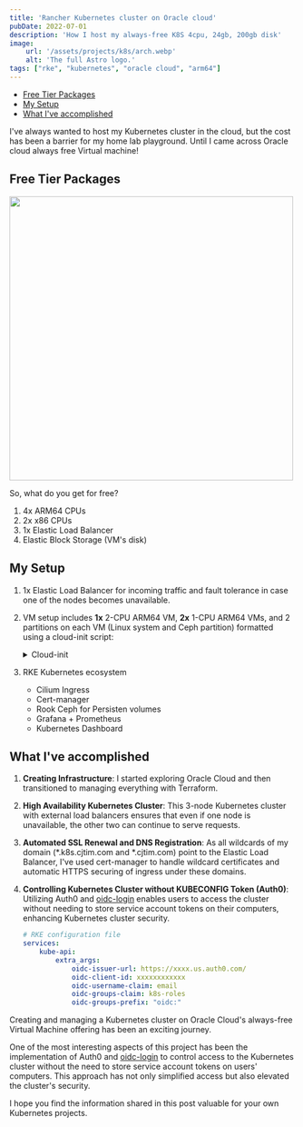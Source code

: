 ```yaml
---
title: 'Rancher Kubernetes cluster on Oracle cloud'
pubDate: 2022-07-01
description: 'How I host my always-free K8S 4cpu, 24gb, 200gb disk'
image:
    url: '/assets/projects/k8s/arch.webp'
    alt: 'The full Astro logo.'
tags: ["rke", "kubernetes", "oracle cloud", "arm64"]
---
```


- [Free Tier Packages](#free-tier-packages)
- [My Setup](#my-setup)
- [What I've accomplished](#what-ive-accomplished)

I've always wanted to host my Kubernetes cluster in the cloud, but the cost has been a barrier for my home lab playground. Until I came across Oracle cloud always free Virtual machine!

## Free Tier Packages
<img src="/assets/projects/k8s/always-free.png" width="500px">

So, what do you get for free?
1. 4x ARM64 CPUs
2. 2x x86 CPUs
3. 1x Elastic Load Balancer
4. Elastic Block Storage (VM's disk)

## My Setup
1. 1x Elastic Load Balancer for incoming traffic and fault tolerance in case one of the nodes becomes unavailable.
2. VM setup includes **1x** 2-CPU ARM64 VM, **2x** 1-CPU ARM64 VMs, and 2 partitions on each VM (Linux system and Ceph partition) formatted using a cloud-init script:  
    <details class="cursor-pointer">
        <summary>Cloud-init</summary>
        This script helps create second partition (/dev/sdb) 25GB size. If original block storage is 100GB (outcome are 75GB and 25GB).

        #cloud-config
        bootcmd:
        - [cloud-init-per, once, move-second-header, sgdisk, --move-second-header, /dev/sda]
        - [cloud-init-per, once, create-ceph-part, parted, --script, /dev/sda, 'mkpart 2 25GB -1']
    </details>
2. RKE Kubernetes ecosystem
    * Cilium Ingress
    * Cert-manager
    * Rook Ceph for Persisten volumes
    * Grafana + Prometheus
    * Kubernetes Dashboard


## What I've accomplished

1. **Creating Infrastructure**: I started exploring Oracle Cloud and then transitioned to managing everything with Terraform.

2. **High Availability Kubernetes Cluster**: This 3-node Kubernetes cluster with external load balancers ensures that even if one node is unavailable, the other two can continue to serve requests.

3. **Automated SSL Renewal and DNS Registration**: As all wildcards of my domain (*.k8s.cjtim.com and *.cjtim.com) point to the Elastic Load Balancer, I've used cert-manager to handle wildcard certificates and automatic HTTPS securing of ingress under these domains.

4. **Controlling Kubernetes Cluster without KUBECONFIG Token (Auth0)**: Utilizing Auth0 and [oidc-login](https://github.com/int128/kubelogin) enables users to access the cluster without needing to store service account tokens on their computers, enhancing Kubernetes cluster security.
    ```yaml
    # RKE configuration file
    services:
        kube-api:
            extra_args:
                oidc-issuer-url: https://xxxx.us.auth0.com/
                oidc-client-id: xxxxxxxxxxxx
                oidc-username-claim: email
                oidc-groups-claim: k8s-roles
                oidc-groups-prefix: "oidc:"
    ```

Creating and managing a Kubernetes cluster on Oracle Cloud's always-free Virtual Machine offering has been an exciting journey.

One of the most interesting aspects of this project has been the implementation of Auth0 and [oidc-login](https://github.com/int128/kubelogin) to control access to the Kubernetes cluster without the need to store service account tokens on users' computers. This approach has not only simplified access but also elevated the cluster's security.

I hope you find the information shared in this post valuable for your own Kubernetes projects.